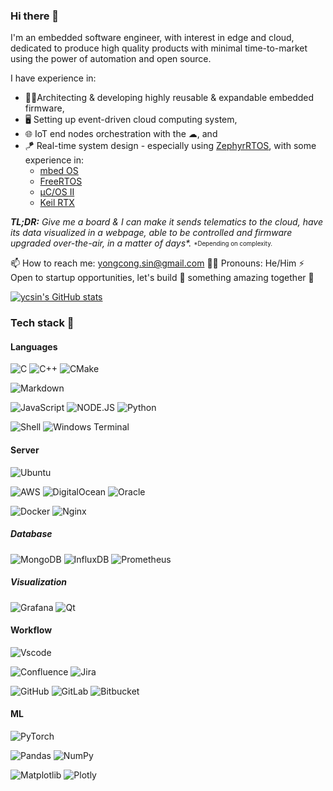 ### Hi there 👋

I'm an embedded software engineer, with interest in edge and cloud, dedicated to produce high quality products with minimal time-to-market using the power of automation and open source.

I have experience in:
  - 👨‍💻Architecting & developing highly reusable & expandable embedded firmware,
  - 🖥 Setting up event-driven cloud computing system,
  - 🌐 IoT end nodes orchestration with the ☁, and
  - 🪁 Real-time system design - especially using [ZephyrRTOS](https://www.zephyrproject.org/), with some experience in:
    - [mbed OS](https://os.mbed.com/mbed-os/)
    - [FreeRTOS](https://www.freertos.org/)
    - [µC/OS II](https://micrium.atlassian.net/wiki/spaces/osiidoc/overview)
    - [Keil RTX](https://www.keil.com/arm/rl-arm/kernel.asp)

_**TL;DR:** Give me a board & I can make it sends telematics to the cloud, have its data visualized in a webpage, able to be controlled and firmware upgraded over-the-air, in a matter of days*._
<sub><sup>*Depending on complexity.</sup></sub>

📫 How to reach me: yongcong.sin@gmail.com
🤷‍♂️ Pronouns: He/Him
⚡ Open to startup opportunities, let's build 🔨 something amazing together 💪

[![ycsin's GitHub stats](https://github-readme-stats.vercel.app/api?username=ycsin&show_icons=true&theme=transparent)](https://github.com/ycsin)

### Tech stack 🚀

#### Languages

![C](https://img.shields.io/badge/C-00599C?style=for-the-badge&logo=c&logoColor=white) ![C++](https://img.shields.io/badge/c++-%2300599C.svg?style=for-the-badge&logo=c%2B%2B&logoColor=white) ![CMake](https://img.shields.io/badge/CMake-%23008FBA.svg?style=for-the-badge&logo=cmake&logoColor=white)

![Markdown](https://img.shields.io/badge/Markdown-000000?style=for-the-badge&logo=markdown&logoColor=white)

![JavaScript](https://img.shields.io/badge/JavaScript-F7DF1E?style=for-the-badge&logo=javascript&logoColor=black) ![NODE.JS](https://img.shields.io/badge/Node.js-43853D?style=for-the-badge&logo=node.js&logoColor=white) ![Python](https://img.shields.io/badge/Python-3776AB?style=for-the-badge&logo=python&logoColor=white)

![Shell](https://img.shields.io/badge/Shell_Script-121011?style=for-the-badge&logo=gnu-bash&logoColor=white) ![Windows Terminal](https://img.shields.io/badge/Windows%20Terminal-%234D4D4D.svg?style=for-the-badge&logo=windows-terminal&logoColor=white)

#### Server

![Ubuntu](https://img.shields.io/badge/Ubuntu-E95420?style=for-the-badge&logo=ubuntu&logoColor=white)

![AWS](https://img.shields.io/badge/Amazon_AWS-232F3E?style=for-the-badge&logo=amazon-aws&logoColor=white) ![DigitalOcean](https://img.shields.io/badge/Digital_Ocean-0080FF?style=for-the-badge&logo=DigitalOcean&logoColor=white) ![Oracle](https://img.shields.io/badge/Oracle-F80000?style=for-the-badge&logo=oracle&logoColor=black)

![Docker](https://img.shields.io/badge/docker-%230db7ed.svg?style=for-the-badge&logo=docker&logoColor=white) ![Nginx](https://img.shields.io/badge/nginx-%23009639.svg?style=for-the-badge&logo=nginx&logoColor=white)

##### Database

![MongoDB](https://img.shields.io/badge/MongoDB-4EA94B?style=for-the-badge&logo=mongodb&logoColor=white) ![InfluxDB](https://img.shields.io/badge/InfluxDB-22ADF6?style=for-the-badge&logo=InfluxDB&logoColor=white) ![Prometheus](https://img.shields.io/badge/Prometheus-E6522C?style=for-the-badge&logo=Prometheus&logoColor=white)

##### Visualization
![Grafana](https://img.shields.io/badge/grafana-%23F46800.svg?style=for-the-badge&logo=grafana&logoColor=white) ![Qt](https://img.shields.io/badge/Qt-%23217346.svg?style=for-the-badge&logo=Qt&logoColor=white)

#### Workflow

![Vscode](https://img.shields.io/badge/Visual_Studio_Code-0078D4?style=for-the-badge&logo=visual%20studio%20code&logoColor=white)

![Confluence](https://img.shields.io/badge/confluence-%23172BF4.svg?style=for-the-badge&logo=confluence&logoColor=white) ![Jira](https://img.shields.io/badge/jira-%230A0FFF.svg?style=for-the-badge&logo=jira&logoColor=white)

![GitHub](https://img.shields.io/badge/github-%23121011.svg?style=for-the-badge&logo=github&logoColor=white) ![GitLab](https://img.shields.io/badge/gitlab-%23181717.svg?style=for-the-badge&logo=gitlab&logoColor=white) ![Bitbucket](https://img.shields.io/badge/bitbucket-%230047B3.svg?style=for-the-badge&logo=bitbucket&logoColor=white)

#### ML

![PyTorch](https://img.shields.io/badge/PyTorch-%23EE4C2C.svg?style=for-the-badge&logo=PyTorch&logoColor=white)

![Pandas](https://img.shields.io/badge/pandas-%23150458.svg?style=for-the-badge&logo=pandas&logoColor=white) ![NumPy](https://img.shields.io/badge/numpy-%23013243.svg?style=for-the-badge&logo=numpy&logoColor=white)

![Matplotlib](https://img.shields.io/badge/Matplotlib-%23ffffff.svg?style=for-the-badge&logo=Matplotlib&logoColor=black) ![Plotly](https://img.shields.io/badge/Plotly-%233F4F75.svg?style=for-the-badge&logo=plotly&logoColor=white)
